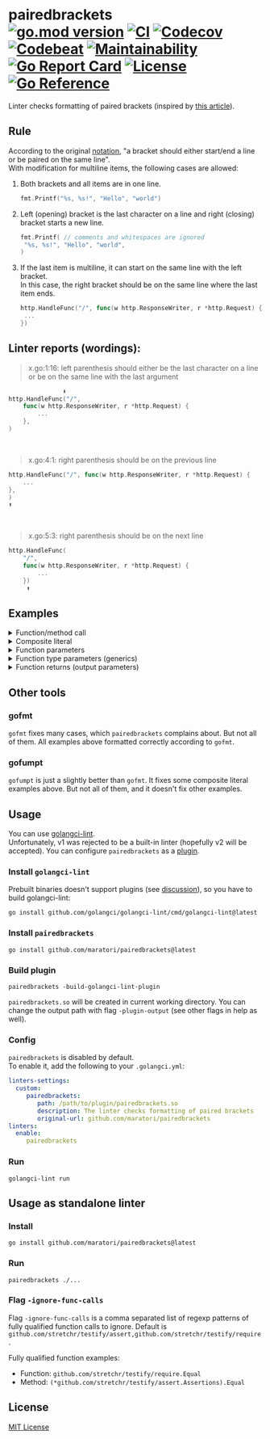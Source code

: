 # pairedbrackets <br> [![go.mod version][go-img]][go-url] [![CI][ci-img]][ci-url] [![Codecov][codecov-img]][codecov-url] [![Codebeat][codebeat-img]][codebeat-url] [![Maintainability][codeclimate-img]][codeclimate-url] [![Go Report Card][goreportcard-img]][goreportcard-url] [![License][license-img]][license-url] [![Go Reference][godoc-img]][godoc-url]

Linter checks formatting of paired brackets (inspired by [this article](https://www.yegor256.com/2014/10/23/paired-brackets-notation.html)).


## Rule

According to the original [notation](https://www.yegor256.com/2014/10/23/paired-brackets-notation.html), "a bracket should either start/end a line or be paired on the same line".  
With modification for multiline items, the following cases are allowed:
1. Both brackets and all items are in one line.
   ```go
   fmt.Printf("%s, %s!", "Hello", "world")
   ```
1. Left (opening) bracket is the last character on a line and right (closing) bracket starts a new line.
   ```go
   fmt.Printf( // comments and whitespaces are ignored
   	"%s, %s!", "Hello", "world",
   )
   ```
1. If the last item is multiline, it can start on the same line with the left bracket.  
   In this case, the right bracket should be on the same line where the last item ends.     
   ```go
   http.HandleFunc("/", func(w http.ResponseWriter, r *http.Request) {
   	...
   })
   ```


## Linter reports (wordings):

> x.go:1:16: left parenthesis should either be the last character on a line or be on the same line with the last argument
```go
               ⬇
http.HandleFunc("/",
	func(w http.ResponseWriter, r *http.Request) {
		...
	},
)
```

<br>

> x.go:4:1: right parenthesis should be on the previous line
```go
http.HandleFunc("/", func(w http.ResponseWriter, r *http.Request) {
	...
},
)
⬆
```

<br>

> x.go:5:3: right parenthesis should be on the next line
```go
http.HandleFunc(
	"/",
	func(w http.ResponseWriter, r *http.Request) {
		...
	})
	 ⬆
```


## Examples

<details><summary>Function/method call</summary>
<table>
<thead><tr><th>Bad</th><th>Good</th></tr></thead>
<tbody>
<tr><td>

```go
fmt.Printf("%s, %s!",
	"Hello", "world")
```
```go
fmt.Printf("%s, %s!",
	"Hello", "world",
)
```
```go
fmt.Printf(
	"%s, %s!",
	"Hello", "world")
```
```go
fmt.Printf("%s %s", "Last", `item
is multiline`,
)
```

</td><td>

```go
fmt.Printf("%s, %s!", "Hello", "world")
```
```go
fmt.Printf(
	"%s, %s!", "Hello", "world",
)
```
```go
fmt.Printf(
	"%s, %s!",
	"Hello", "world",
)
```
```go
fmt.Printf("%s %s", "Last", `item
is multiline`)
```

</td></tr>
</tbody></table>

Functions from `github.com/stretchr/testify/assert` and `github.com/stretchr/testify/require` are ignored by default (see [config](#flag--ignore-func-calls)).

</details>

<details><summary>Composite literal</summary>
<table>
<thead><tr><th>Bad</th><th>Good</th></tr></thead>
<tbody>
<tr><td>

```go
foo := []int{1,
	2, 3}
```
```go
foo := []int{1,
	2, 3,
}
```
```go
foo := []int{
	1,
	2,
	3}
```
```go
foo := []string{"Last", "item", `is
multiline`,
}
```

</td><td>

```go
bar := []int{1, 2, 3}
```
```go
bar := []int{
	1,
	2,
	3,
}
```
```go
bar := []int{
	1, 2, 3,
}
```
```go
bar := []string{"Last", "item", `is
multiline`}
```

</td></tr>
</tbody></table>
</details>

<details><summary>Function parameters</summary>
<table>
<thead><tr><th>Bad</th><th>Good</th></tr></thead>
<tbody>
<tr><td>

```go
func Foo(a int,
	b string, c bool) {
	...
}
```
```go
func Foo(a int,
	b string, c bool,
) {
	...
}
```
```go
func Foo(
	a int,
	b string,
	c bool) {
	...
}
```
```go
func Foo(a int, b string,
) {
	...
}
```
```go
func Foo(a int, b struct {
	X int
	Y string
},
) {
	...
}
```

</td><td>

```go
func Bar(a int, b string) {
	...
}
```
```go
func Bar(
	a int,
	b string,
	c bool,
) {
	...
}
```
```go
func Bar(
	a int, b string, c bool,
) {
	...
}
```
```go
func Bar(a int, b struct {
	X int
	Y string
}) {
	...
}
```

</td></tr>
</tbody></table>
</details>

<details><summary>Function type parameters (generics)</summary>
<table>
<thead><tr><th>Bad</th><th>Good</th></tr></thead>
<tbody>
<tr><td>

```go
func Foo[T int,
	V string]() {
	...
}
```
```go
func Foo[T int,
	V string,
]() {
	...
}
```
```go
func Foo[
	T int,
	V string]() {
	...
}
```
```go
func Foo[T int, V string,
]() {
	...
}
```
```go
func Foo[T int, V interface {
	int | string
},
]() {
	...
}
```

</td><td>

```go
func Bar[T int, V string]() {
	...
}
```
```go
func Bar[
	T int,
	V string,
]() {
	...
}
```
```go
func Bar[
	T int, V string,
]() {
	...
}
```
```go
func Bar[T int, V interface {
	int | string
}]() {
	...
}
```

</td></tr>
</tbody></table>
</details>

<details><summary>Function returns (output parameters)</summary>
<table>
<thead><tr><th>Bad</th><th>Good</th></tr></thead>
<tbody>
<tr><td>

```go
func Foo() (int,
	error) {
	...
}
```
```go
func Foo() (int,
	error,
) {
	...
}
```
```go
func Foo() (
	int,
	error) {
	...
}
```
```go
func Foo() (int, error,
) {
	...
}
```
```go
func Foo() (int, interface {
	Error()
},
) {
	...
}
```

</td><td>

```go
func Bar() (int, error) {
	...
}
```
```go
func Bar() (
	int,
	error,
) {
	...
}
```
```go
func Bar() (
	int, error,
) {
	...
}
```
```go
func Bar() (int, interface {
	Error()
}) {
	...
}
```

</td></tr>
</tbody></table>
</details>


## Other tools

### gofmt

`gofmt` fixes many cases, which `pairedbrackets` complains about. But not all of them. All examples above formatted correctly according to `gofmt`.

### gofumpt

`gofumpt` is just a slightly better than `gofmt`. It fixes some composite literal examples above. But not all of them, and it doesn't fix other examples.


## Usage


You can use [golangci-lint](https://golangci-lint.run/).  
Unfortunately, v1 was rejected to be a built-in linter (hopefully v2 will be accepted).
You can configure `pairedbrackets` as a [plugin](https://golangci-lint.run/contributing/new-linters#how-to-add-a-private-linter-to-golangci-lint).

### Install `golangci-lint`

Prebuilt binaries doesn't support plugins (see [discussion](https://github.com/golangci/golangci-lint/discussions/3361)), so you have to build golangci-lint:
```shell
go install github.com/golangci/golangci-lint/cmd/golangci-lint@latest
```

### Install `pairedbrackets`

```shell
go install github.com/maratori/pairedbrackets@latest
```

### Build plugin

```shell
pairedbrackets -build-golangci-lint-plugin
```

`pairedbrackets.so` will be created in current working directory. You can change the output path with flag `-plugin-output` (see other flags in help as well).

### Config

`pairedbrackets` is disabled by default.  
To enable it, add the following to your `.golangci.yml`:

```yaml
linters-settings:
  custom:
     pairedbrackets:
        path: /path/to/plugin/pairedbrackets.so
        description: The linter checks formatting of paired brackets
        original-url: github.com/maratori/pairedbrackets
linters:
  enable:
     pairedbrackets
```

### Run

```shell
golangci-lint run
```


## Usage as standalone linter

### Install

```shell
go install github.com/maratori/pairedbrackets@latest
```

### Run

```shell
pairedbrackets ./...
```

### Flag `-ignore-func-calls`

Flag `-ignore-func-calls` is a comma separated list of regexp patterns of fully qualified function calls to ignore. Default is `github.com/stretchr/testify/assert,github.com/stretchr/testify/require`.

Fully qualified function examples:
- Function: `github.com/stretchr/testify/require.Equal`
- Method: `(*github.com/stretchr/testify/assert.Assertions).Equal`


## License

[MIT License][license-url]


[go-img]: https://img.shields.io/github/go-mod/go-version/maratori/pairedbrackets
[go-url]: /go.mod
[ci-img]: https://github.com/maratori/pairedbrackets/actions/workflows/ci.yml/badge.svg
[ci-url]: https://github.com/maratori/pairedbrackets/actions/workflows/ci.yml
[codecov-img]: https://codecov.io/gh/maratori/pairedbrackets/branch/main/graph/badge.svg?token=EGSPoXDeXP
[codecov-url]: https://codecov.io/gh/maratori/pairedbrackets
[codebeat-img]: https://codebeat.co/badges/650fdbf0-cad2-4533-979e-ee0e0f74edb8
[codebeat-url]: https://codebeat.co/projects/github-com-maratori-pairedbrackets-main
[codeclimate-img]: https://api.codeclimate.com/v1/badges/18392fd0a0ac261df437/maintainability
[codeclimate-url]: https://codeclimate.com/github/maratori/pairedbrackets/maintainability
[goreportcard-img]: https://goreportcard.com/badge/github.com/maratori/pairedbrackets
[goreportcard-url]: https://goreportcard.com/report/github.com/maratori/pairedbrackets
[license-img]: https://img.shields.io/github/license/maratori/pairedbrackets.svg
[license-url]: /LICENSE
[godoc-img]: https://pkg.go.dev/badge/github.com/maratori/pairedbrackets.svg
[godoc-url]: https://pkg.go.dev/github.com/maratori/pairedbrackets
